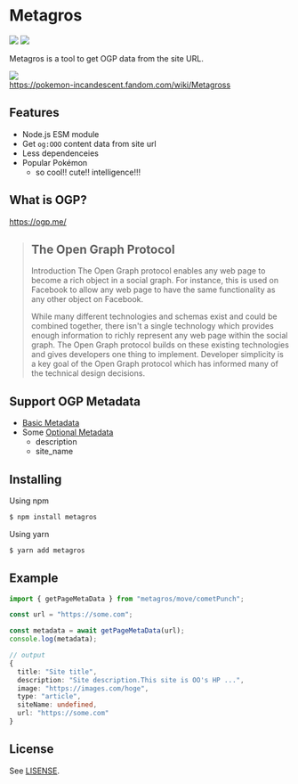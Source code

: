 # Metagros
![](https://github.com/igsr5/metagros/workflows/CI/badge.svg)
![](https://img.shields.io/badge/license-MIT-green)

Metagros is a tool to get OGP data from the site URL.


![](https://static.wikia.nocookie.net/pokemon-radiance/images/0/01/059_Metagross.png/revision/latest/scale-to-width-down/308?cb=20200304023123)  
https://pokemon-incandescent.fandom.com/wiki/Metagross

## Features
- Node.js ESM module
- Get `og:OOO` content data from site url
- Less dependenceies
- Popular Pokémon
  - so cool!! cute!! intelligence!!!

## What is OGP?
https://ogp.me/

> ## The Open Graph Protocol
> Introduction
> The Open Graph protocol enables any web page to become a rich object in a social graph. For instance, this is used on Facebook to allow any web page to have the same functionality as any other object on Facebook.
> 
> While many different technologies and schemas exist and could be combined together, there isn't a single technology which provides enough information to richly represent any web page within the social graph. The Open Graph protocol builds on these existing technologies and gives developers one thing to implement. Developer simplicity is a key goal of the Open Graph protocol which has informed many of the technical design decisions.

## Support OGP Metadata
- [Basic Metadata](https://ogp.me/#metadata)
- Some [Optional Metadata](https://ogp.me/#optional)
  - description
  - site_name



## Installing
Using npm
```sh
$ npm install metagros
```
Using yarn
```sh
$ yarn add metagros
```

## Example


```ts
import { getPageMetaData } from "metagros/move/cometPunch";

const url = "https://some.com";

const metadata = await getPageMetaData(url);
console.log(metadata);

// output
{
  title: "Site title",
  description: "Site description.This site is OO's HP ...",
  image: "https://images.com/hoge",
  type: "article",
  siteName: undefined,
  url: "https://some.com"
}
```



## License
See [LISENSE](https://github.com/igsr5/metagros/blob/master/LICENSE).
